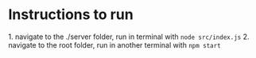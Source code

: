 <h1>Instructions to run</h1>
1. navigate to the ./server folder, run in terminal with <code>node src/index.js</code>
2. navigate to the root folder, run in another terminal with <code>npm start</code>